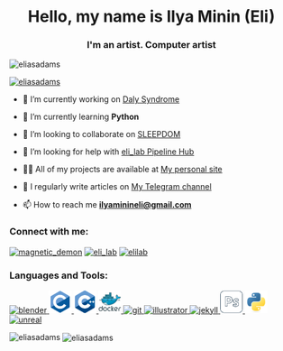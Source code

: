 <h1 align="center">Hello, my name is Ilya Minin (Eli)</h1>
<h3 align="center">I'm an artist. Computer artist</h3>

<p align="left"> <img src="https://komarev.com/ghpvc/?username=eliasadams&label=Profile%20views&color=0e75b6&style=flat" alt="eliasadams" /> </p>

<p align="left"> <a href="https://github.com/ryo-ma/github-profile-trophy"><img src="https://github-profile-trophy.vercel.app/?username=eliasadams" alt="eliasadams" /></a> </p>

- 🔭 I’m currently working on [Daly Syndrome](https://eliasadams.github.io/eli_lab/daly_syndrome.html)

- 🌱 I’m currently learning **Python**

- 👯 I’m looking to collaborate on [SLEEPDOM](https://github.com/ELIASADAMS/Sleepdom)

- 🤝 I’m looking for help with [eli_lab Pipeline Hub](https://github.com/ELIASADAMS/eli_lab_pipeline_hub.git)

- 👨‍💻 All of my projects are available at [My personal site](https://eliasadams.github.io/eli_lab/index.html)

- 📝 I regularly write articles on [My Telegram channel](https://t.me/ilyaminineli)

- 📫 How to reach me **ilyaminineli@gmail.com**

<h3 align="left">Connect with me:</h3>
<p align="left">
<a href="https://instagram.com/magnetic_demon" target="blank"><img align="center" src="https://raw.githubusercontent.com/rahuldkjain/github-profile-readme-generator/master/src/images/icons/Social/instagram.svg" alt="magnetic_demon" height="30" width="40" /></a>
<a href="https://www.behance.net/eli_lab" target="blank"><img align="center" src="https://raw.githubusercontent.com/rahuldkjain/github-profile-readme-generator/master/src/images/icons/Social/behance.svg" alt="eli_lab" height="30" width="40" /></a>
<a href="https://www.youtube.com/c/elilab" target="blank"><img align="center" src="https://raw.githubusercontent.com/rahuldkjain/github-profile-readme-generator/master/src/images/icons/Social/youtube.svg" alt="elilab" height="30" width="40" /></a>
</p>

<h3 align="left">Languages and Tools:</h3>
<p align="left"> <a href="https://www.blender.org/" target="_blank" rel="noreferrer"> <img src="https://download.blender.org/branding/community/blender_community_badge_white.svg" alt="blender" width="40" height="40"/> </a> <a href="https://www.cprogramming.com/" target="_blank" rel="noreferrer"> <img src="https://raw.githubusercontent.com/devicons/devicon/master/icons/c/c-original.svg" alt="c" width="40" height="40"/> </a> <a href="https://www.w3schools.com/cpp/" target="_blank" rel="noreferrer"> <img src="https://raw.githubusercontent.com/devicons/devicon/master/icons/cplusplus/cplusplus-original.svg" alt="cplusplus" width="40" height="40"/> </a> <a href="https://www.docker.com/" target="_blank" rel="noreferrer"> <img src="https://raw.githubusercontent.com/devicons/devicon/master/icons/docker/docker-original-wordmark.svg" alt="docker" width="40" height="40"/> </a> <a href="https://git-scm.com/" target="_blank" rel="noreferrer"> <img src="https://www.vectorlogo.zone/logos/git-scm/git-scm-icon.svg" alt="git" width="40" height="40"/> </a> <a href="https://www.adobe.com/in/products/illustrator.html" target="_blank" rel="noreferrer"> <img src="https://www.vectorlogo.zone/logos/adobe_illustrator/adobe_illustrator-icon.svg" alt="illustrator" width="40" height="40"/> </a> <a href="https://jekyllrb.com/" target="_blank" rel="noreferrer"> <img src="https://www.vectorlogo.zone/logos/jekyllrb/jekyllrb-icon.svg" alt="jekyll" width="40" height="40"/> </a> <a href="https://www.photoshop.com/en" target="_blank" rel="noreferrer"> <img src="https://raw.githubusercontent.com/devicons/devicon/master/icons/photoshop/photoshop-line.svg" alt="photoshop" width="40" height="40"/> </a> <a href="https://www.python.org" target="_blank" rel="noreferrer"> <img src="https://raw.githubusercontent.com/devicons/devicon/master/icons/python/python-original.svg" alt="python" width="40" height="40"/> </a> <a href="https://unrealengine.com/" target="_blank" rel="noreferrer"> <img src="https://raw.githubusercontent.com/kenangundogan/fontisto/036b7eca71aab1bef8e6a0518f7329f13ed62f6b/icons/svg/brand/unreal-engine.svg" alt="unreal" width="40" height="40"/> </a> </p>

<p><img align="left" src="https://github-readme-stats.vercel.app/api/top-langs?username=eliasadams&show_icons=true&theme=dark&locale=en&layout=compact" alt="eliasadams" /></p>

<p>&nbsp;<img align="center" src="https://github-readme-stats.vercel.app/api?username=eliasadams&show_icons=true&theme=dark&locale=en" alt="eliasadams" /></p>
